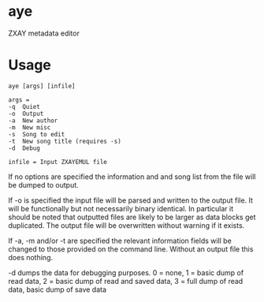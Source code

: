 # aye
ZXAY metadata editor

# Usage
```
aye [args] [infile]

args = 
-q  Quiet
-o  Output
-a  New author
-m  New misc
-s  Song to edit
-t  New song title (requires -s)
-d  Debug

infile = Input ZXAYEMUL file
```

If no options are specified the information and and song list from the file will be dumped to output.

If -o is specified the input file will be parsed and written to the output file.  It will be functionally but not necessarily binary identical.  In particular it should be noted that outputted files are likely to be larger as data blocks get duplicated.  The output file will be overwritten without warning if it exists.

If -a, -m and/or -t are specified the relevant information fields will be changed to those provided on the command line.  Without an output file this does nothing.

-d dumps the data for debugging purposes. 0 = none,
1 = basic dump of read data, 
2 = basic dump of read and saved data, 
3 = full dump of read data, basic dump of save data

